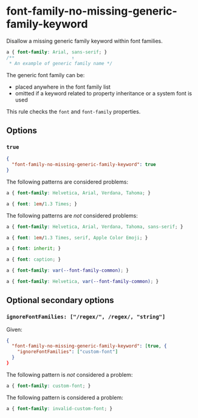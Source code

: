 # font-family-no-missing-generic-family-keyword

Disallow a missing generic family keyword within font families.

<!-- prettier-ignore -->
```css
a { font-family: Arial, sans-serif; }
/**                     ↑
 * An example of generic family name */
```

The generic font family can be:

- placed anywhere in the font family list
- omitted if a keyword related to property inheritance or a system font is used

This rule checks the `font` and `font-family` properties.

## Options

### `true`

```json
{
  "font-family-no-missing-generic-family-keyword": true
}
```

The following patterns are considered problems:

<!-- prettier-ignore -->
```css
a { font-family: Helvetica, Arial, Verdana, Tahoma; }
```

<!-- prettier-ignore -->
```css
a { font: 1em/1.3 Times; }
```

The following patterns are _not_ considered problems:

<!-- prettier-ignore -->
```css
a { font-family: Helvetica, Arial, Verdana, Tahoma, sans-serif; }
```

<!-- prettier-ignore -->
```css
a { font: 1em/1.3 Times, serif, Apple Color Emoji; }
```

<!-- prettier-ignore -->
```css
a { font: inherit; }
```

<!-- prettier-ignore -->
```css
a { font: caption; }
```

<!-- prettier-ignore -->
```css
a { font-family: var(--font-family-common); }
```

<!-- prettier-ignore -->
```css
a { font-family: Helvetica, var(--font-family-common); }
```

## Optional secondary options

### `ignoreFontFamilies: ["/regex/", /regex/, "string"]`

Given:

```json
{
  "font-family-no-missing-generic-family-keyword": [true, {
    "ignoreFontFamilies": ["custom-font"]
  }
}
```

The following pattern is _not_ considered a problem:

<!-- prettier-ignore -->
```css
a { font-family: custom-font; }
```

The following pattern is considered a problem:

<!-- prettier-ignore -->
```css
a { font-family: invalid-custom-font; }
```
